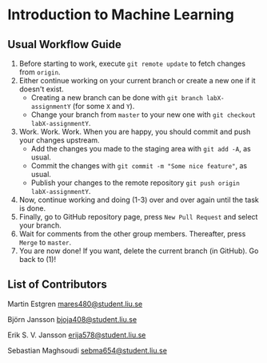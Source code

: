 Introduction to Machine Learning
================================

Usual Workflow Guide
--------------------

1. Before starting to work, execute `git remote update` to fetch changes from `origin`.
2. Either continue working on your current branch or create a new one if it doesn't exist.
   * Creating a new branch can be done with `git branch labX-assignmentY` (for some `X` and `Y`).
   * Change your branch from `master` to your new one with `git checkout labX-assignmentY`.
3. Work. Work. Work. When you are happy, you should commit and push your changes upstream.
   * Add the changes you made to the staging area with `git add -A`, as usual.
   * Commit the changes with `git commit -m "Some nice feature"`, as usual.
   * Publish your changes to the remote repository `git push origin labX-assignmentY`.
4. Now, continue working and doing (1-3) over and over again until the task is done.
5. Finally, go to GitHub repository page, press `New Pull Request` and select your branch.
6. Wait for comments from the other group members. Thereafter, press `Merge` to `master`.
7. You are now done! If you want, delete the current branch (in GitHub). Go back to (1)!

List of Contributors
--------------------

Martin Estgren <mares480@student.liu.se>

Björn Jansson <bjoja408@student.liu.se>

Erik S. V. Jansson <erija578@student.liu.se>

Sebastian Maghsoudi <sebma654@student.liu.se>
